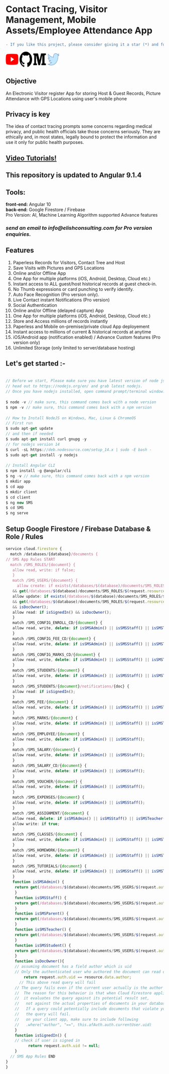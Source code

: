 # Contact Tracing, Visitor Management, Mobile Assets/Employee Attendance App

```diff
- If you like this project, please consider giving it a star (*) and follow me at GitHub & YouTube.
```
[<img src="https://github.com/AmitXShukla/AmitXShukla.github.io/blob/master/assets/icons/youtube.svg" width=40 height=50>](https://youtube.com/AmitShukla_AI)
[<img src="https://github.com/AmitXShukla/AmitXShukla.github.io/blob/master/assets/icons/github.svg" width=40 height=50>](https://github.com/AmitXShukla)
[<img src="https://github.com/AmitXShukla/AmitXShukla.github.io/blob/master/assets/icons/medium.svg" width=40 height=50>](https://medium.com/@Amit_Shukla)
[<img src="https://github.com/AmitXShukla/AmitXShukla.github.io/blob/master/assets/icons/twitter_1.svg" width=40 height=50>](https://twitter.com/ashuklax)


## Objective
An Electronic Visitor register App for storing Host & Guest Records, Picture Attendance with GPS Locations using user's mobile phone

## Privacy is key
The idea of contact tracing prompts some concerns regarding medical privacy, and public health officials take those concerns seriously.
They are ethically and, in most states, legally bound to protect the information and use it only for public health purposes.

<h2><a href="https://www.youtube.com/playlist?list=PLp0TENYyY8lHnfxOOzZ_hTnPF8Hh3eKDo">Video Tutorials!</a></h2>
<h2>This repository is updated to Angular 9.1.4</h2>
<h2>Tools: </h2>
<b>front-end:</b> Angular 10<br/>
<b>back-end:</b> Google Firestore / Firebase<br/>
Pro Version: AI, Machine Learning Algorithm supported Advance features<br/>
<h3><i>send an email to info@elishconsulting.com for Pro version enquiries.</i></h3>
<h2>Features</h2>
<ol>
<li>Paperless Records for Visitors, Contact Tree and Host</li>
<li>Save Visits with Pictures and GPS Locations</li>
<li>Online and/or Offline App</li>
<li>One App for multiple platforms (iOS, Android, Desktop, Cloud etc.)</li>
<li>Instant access to ALL guest/host historical records at guest check-in.</li>
<li>No Thumb expressions or card punching to verify identify.</li>
<li>Auto Face Recognition (Pro version only).</li>
<li>Live Contact instant Notifications (Pro version) </li>
<li>Social Authentication</li>
<li>Online and/or Offline (delayed capture) App</li>
<li>One App for multiple platforms (iOS, Android, Desktop, Cloud etc.)</li>
<li>Store and Access millions of records instantly</li>
<li>Paperless and Mobile on-premise/private cloud App deployement</li>
<li>Instant access to millions of current & historical records at anytime</li>
<li>iOS/Android app (notification enabled) / Advance Custom features (Pro version only)</li>
<li>Unlimited Storage (only limited to server/database hosting)</li>
</ol>

<h2>Let's get started :-</h2>

```ts

// Before we start, Please make sure you have latest version of node js installed.
// head out to https://nodejs.org/en/ and grab latest nodejs.
// Once you have nodejs installed, open command prompt/terminal window.

$ node -v // make sure, this command comes back with a node version
$ npm -v // make sure, this command comes back with a npm version

// How to Install NodeJS on Windows, Mac, Linux & ChromeOS
// First run
$ sudo apt-get update
// and then if needed
$ sudo apt-get install curl gnupg -y
// for nodejs version 14
$ curl -sL https://deb.nodesource.com/setup_14.x | sudo -E bash -
$ sudo apt-get install -y nodejs

// Install Angular CLI
$ npm install -g @angular/cli
$ ng -v // make sure, this command comes back with a npm version
$ mkdir app
$ cd app
$ mkdir client
$ cd client
$ ng new SMS
$ cd SMS
$ ng serve

```

<h2> Setup Google Firestore / Firebase Database & Role / Rules</h2>

```ts
service cloud.firestore {
  match /databases/{database}/documents {
// SMS App Rules START
  match /SMS_ROLES/{document} {
   allow read, write: if false;
   }
   match /SMS_USERS/{document} {
	 allow create: if exists(/databases/$(database)/documents/SMS_ROLES/$(request.resource.data.secretKey))
   && get(/databases/$(database)/documents/SMS_ROLES/$(request.resource.data.secretKey)).data.role == request.resource.data.role;
   allow update: if exists(/databases/$(database)/documents/SMS_ROLES/$(request.resource.data.secretKey))
   && get(/databases/$(database)/documents/SMS_ROLES/$(request.resource.data.secretKey)).data.role == request.resource.data.role
   && isDocOwner();
   allow read: if isSignedIn() && isDocOwner();
   }
   match /SMS_CONFIG_ENROLL_CD/{document} {
   allow read, write, delete: if isSMSAdmin() || isSMSStaff() || isSMSTeacher();
   }
   match /SMS_CONFIG_FEE_CD/{document} {
   allow read, write, delete: if isSMSAdmin() || isSMSStaff() || isSMSTeacher();
   }
   match /SMS_CONFIG_MARKS_CD/{document} {
   allow read, write, delete: if isSMSAdmin() || isSMSStaff() || isSMSTeacher();
   }
   match /SMS_STUDENTS/{document} {
   allow read, write, delete: if isSMSAdmin() || isSMSStaff() || isSMSTeacher();
   }
   match /SMS_STUDENTS/{document}/notifications/{doc} {
   allow read: if isSignedIn();
   }
   match /SMS_FEE/{document} {
   allow read, write, delete: if isSMSAdmin() || isSMSStaff() || isSMSTeacher();
   }
   match /SMS_MARKS/{document} {
   allow read, write, delete: if isSMSAdmin() || isSMSStaff() || isSMSTeacher();
   }
   match /SMS_EMPLOYEE/{document} {
   allow read, write, delete: if isSMSAdmin() || isSMSStaff();
   }
   match /SMS_SALARY/{document} {
   allow read, write, delete: if isSMSAdmin() || isSMSStaff();
   }
   match /SMS_SALARY_CD/{document} {
   allow read, write, delete: if isSMSAdmin() || isSMSStaff();
   }
   match /SMS_VOUCHER/{document} {
   allow read, write, delete: if isSMSAdmin() || isSMSStaff();
   }
   match /SMS_EXPENSES/{document} {
   allow read, write, delete: if isSMSAdmin() || isSMSStaff();
   }
   match /SMS_ASSIGNMENT/{document} {
   allow read, delete: if isSMSAdmin() || isSMSStaff() || isSMSTeacher();
   allow write: if true;
   }
   match /SMS_CLASSES/{document} {
   allow read, write, delete: if isSMSAdmin() || isSMSStaff() || isSMSTeacher();
   }
   match /SMS_HOMEWORK/{document} {
   allow read, write, delete: if isSMSAdmin() || isSMSStaff() || isSMSTeacher();
   }
   match /SMS_TUTORIALS/{document} {
   allow read, write, delete: if isSMSAdmin() || isSMSStaff() || isSMSTeacher();
   }
   function isSMSAdmin() {
    return get(/databases/$(database)/documents/SMS_USERS/$(request.auth.uid)).data.role == 'admin';
    }
    function isSMSStaff() {
    return get(/databases/$(database)/documents/SMS_USERS/$(request.auth.uid)).data.role == 'staff';
    }
    function isSMSParent() {
    return get(/databases/$(database)/documents/SMS_USERS/$(request.auth.uid)).data.role == 'parent';
    }
    function isSMSTeacher() {
    return get(/databases/$(database)/documents/SMS_USERS/$(request.auth.uid)).data.role == 'teacher';
    }
    function isSMSStudent() {
    return get(/databases/$(database)/documents/SMS_USERS/$(request.auth.uid)).data.role == 'student';
    }
    function isDocOwner(){
    // assuming document has a field author which is uid
    // Only the authenticated user who authored the document can read or write
    	return request.auth.uid == resource.data.author;
      // This above read query will fail
    // The query fails even if the current user actually is the author of every story document.
    //  The reason for this behavior is that when Cloud Firestore applies your security rules, 
    //  it evaluates the query against its potential result set,
    //   not against the actual properties of documents in your database. 
    //   If a query could potentially include documents that violate your security rules, 
    //   the query will fail.
    //   on your client app, make sure to include following
    //   .where("author", "==", this.afAuth.auth.currentUser.uid)
    }
    function isSignedIn() {
    // check if user is signed in
          return request.auth.uid != null;
    }
  // SMS App Rules END
}
}
```